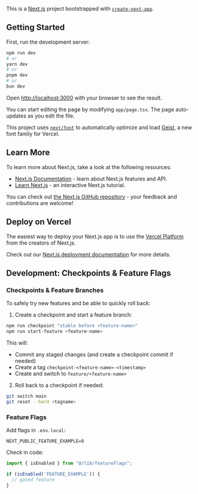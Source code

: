 This is a [Next.js](https://nextjs.org) project bootstrapped with [`create-next-app`](https://nextjs.org/docs/app/api-reference/cli/create-next-app).

## Getting Started

First, run the development server:

```bash
npm run dev
# or
yarn dev
# or
pnpm dev
# or
bun dev
```

Open [http://localhost:3000](http://localhost:3000) with your browser to see the result.

You can start editing the page by modifying `app/page.tsx`. The page auto-updates as you edit the file.

This project uses [`next/font`](https://nextjs.org/docs/app/building-your-application/optimizing/fonts) to automatically optimize and load [Geist](https://vercel.com/font), a new font family for Vercel.

## Learn More

To learn more about Next.js, take a look at the following resources:

- [Next.js Documentation](https://nextjs.org/docs) - learn about Next.js features and API.
- [Learn Next.js](https://nextjs.org/learn) - an interactive Next.js tutorial.

You can check out [the Next.js GitHub repository](https://github.com/vercel/next.js) - your feedback and contributions are welcome!

## Deploy on Vercel

The easiest way to deploy your Next.js app is to use the [Vercel Platform](https://vercel.com/new?utm_medium=default-template&filter=next.js&utm_source=create-next-app&utm_campaign=create-next-app-readme) from the creators of Next.js.

Check out our [Next.js deployment documentation](https://nextjs.org/docs/app/building-your-application/deploying) for more details.

## Development: Checkpoints & Feature Flags

### Checkpoints & Feature Branches

To safely try new features and be able to quickly roll back:

1) Create a checkpoint and start a feature branch:

```bash
npm run checkpoint "stable before <feature-name>"
npm run start-feature <feature-name>
```

This will:
- Commit any staged changes (and create a checkpoint commit if needed)
- Create a tag `checkpoint-<feature-name>-<timestamp>`
- Create and switch to `feature/<feature-name>`

2) Roll back to a checkpoint if needed:

```bash
git switch main
git reset --hard <tagname>
```

### Feature Flags

Add flags in `.env.local`:

```
NEXT_PUBLIC_FEATURE_EXAMPLE=0
```

Check in code:

```ts
import { isEnabled } from "@/lib/featureFlags";

if (isEnabled('FEATURE_EXAMPLE')) {
  // gated feature
}
```
